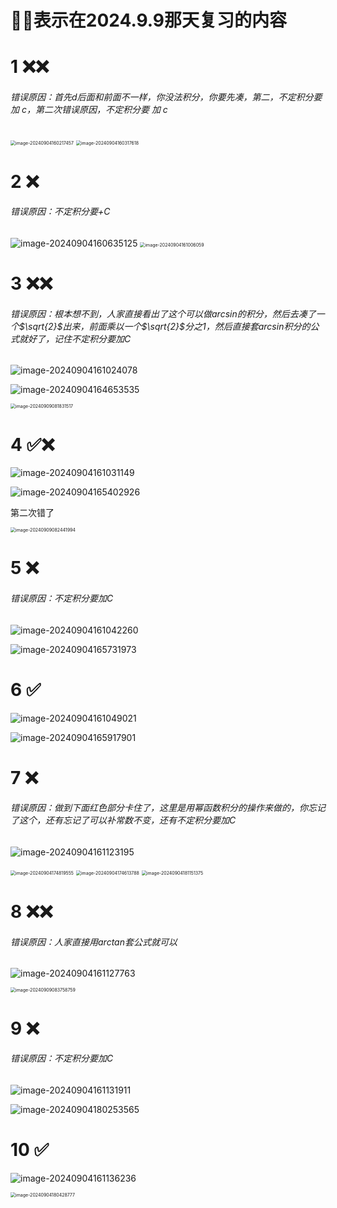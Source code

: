 # 🌟❌表示在2024.9.9那天复习的内容

# 1 ❌❌

###### 错误原因：首先d后面和前面不一样，你没法积分，你要先凑，第二，不定积分要 加 c，第二次错误原因，不定积分要 加 c

<img src="/Users/yuebinghui/Documents/program/github/note/images/image-20240904160217457.png" alt="image-20240904160217457" style="zoom:50%;" />

<img src="/Users/yuebinghui/Documents/program/github/note/images/image-20240904160317618.png" alt="image-20240904160317618" style="zoom:50%;" />

# 2 ❌

###### 错误原因：不定积分要+C

<img src="/Users/yuebinghui/Documents/program/github/note/images/image-20240904160635125.png" alt="image-20240904160635125"  />

<img src="/Users/yuebinghui/Documents/program/github/note/images/image-20240904161006059.png" alt="image-20240904161006059" style="zoom:50%;" />

# 3 ❌❌

###### 错误原因：根本想不到，人家直接看出了这个可以做arcsin的积分，然后去凑了一个$\sqrt{2}$出来，前面乘以一个$\sqrt{2}$分之1，然后直接套arcsin积分的公式就好了，记住不定积分要加C

<img src="/Users/yuebinghui/Documents/program/github/note/images/image-20240904161024078.png" alt="image-20240904161024078"  />

![image-20240904164653535](/Users/yuebinghui/Documents/program/github/note/images/image-20240904164653535.png)

<img src="/Users/yuebinghui/Documents/program/github/note/images/image-20240909081831517.png" alt="image-20240909081831517" style="zoom:50%;" />

# 4 ✅❌

![image-20240904161031149](/Users/yuebinghui/Documents/program/github/note/images/image-20240904161031149.png)

![image-20240904165402926](/Users/yuebinghui/Documents/program/github/note/images/image-20240904165402926.png)

第二次错了

<img src="/Users/yuebinghui/Documents/program/github/note/images/image-20240909082441994.png" alt="image-20240909082441994" style="zoom:50%;" />

# 5 ❌

###### 错误原因：不定积分要加C

![image-20240904161042260](/Users/yuebinghui/Documents/program/github/note/images/image-20240904161042260.png)

![image-20240904165731973](/Users/yuebinghui/Documents/program/github/note/images/image-20240904165731973.png)

# 6 ✅

![image-20240904161049021](/Users/yuebinghui/Documents/program/github/note/images/image-20240904161049021.png)

![image-20240904165917901](/Users/yuebinghui/Documents/program/github/note/images/image-20240904165917901.png)

# 7 ❌

###### 错误原因：做到下面红色部分卡住了，这里是用幂函数积分的操作来做的，你忘记了这个，还有忘记了可以补常数不变，还有不定积分要加C

![image-20240904161123195](/Users/yuebinghui/Documents/program/github/note/images/image-20240904161123195.png)

<img src="/Users/yuebinghui/Documents/program/github/note/images/image-20240904174819555.png" alt="image-20240904174819555" style="zoom:50%;" />

<img src="/Users/yuebinghui/Documents/program/github/note/images/image-20240904174613788.png" alt="image-20240904174613788" style="zoom:50%;" />

<img src="/Users/yuebinghui/Documents/program/github/note/images/image-20240904181151375.png" alt="image-20240904181151375" style="zoom:50%;" />

# 8 ❌❌

###### 错误原因：人家直接用arctan套公式就可以

![image-20240904161127763](/Users/yuebinghui/Documents/program/github/note/images/image-20240904161127763.png)

<img src="/Users/yuebinghui/Documents/program/github/note/images/image-20240909083758759.png" alt="image-20240909083758759" style="zoom:50%;" />

# 9 ❌

###### 错误原因：不定积分要加C

![image-20240904161131911](/Users/yuebinghui/Documents/program/github/note/images/image-20240904161131911.png)

![image-20240904180253565](/Users/yuebinghui/Documents/program/github/note/images/image-20240904180253565.png)

# 10 ✅

![image-20240904161136236](/Users/yuebinghui/Documents/program/github/note/images/image-20240904161136236.png)

<img src="/Users/yuebinghui/Documents/program/github/note/images/image-20240904180428777.png" alt="image-20240904180428777" style="zoom:50%;" />